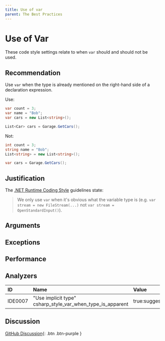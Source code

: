 ```yaml
---
title: Use of var
parent: The Best Practices
---
```


# Use of Var

These code style settings relate to when `var` should and should not be used.

## Recommendation

Use `var` when the type is already mentioned on the right-hand side of a declaration expression.

Use:

```csharp
var count = 3;
var name = "Bob";
var cars = new List<string>();

List<Car> cars = Garage.GetCars();
```

Not:

```csharp
int count = 3;
string name = "Bob";
List<string> = new List<string>();

var cars = Garage.GetCars();
```

## Justification

The [.NET Runtime Coding Style](https://github.com/dotnet/runtime/blob/master/docs/coding-guidelines/coding-style.md) guidelines state:

> We only use `var` when it's obvious what the variable type is (e.g. `var stream = new FileStream(...)` not `var stream = OpenStandardInput()`).

## Arguments

## Exceptions

## Performance

## Analyzers

| ID | Name | Value
|:-|:-|:-|
| IDE0007 | "Use implicit type"<br>csharp_style_var_when_type_is_apparent | true:suggestion |

## Discussion

[GitHub Discussion](https://github.com/kmgallahan/Style-as-Code/issues/3){: .btn .btn-purple }
